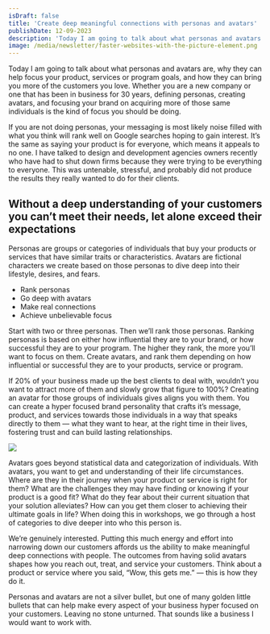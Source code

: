 ```yaml
---
isDraft: false
title: 'Create deep meaningful connections with personas and avatars'
publishDate: 12-09-2023
description: 'Today I am going to talk about what personas and avatars are, why they can help focus your product, services or program goals, and how they can bring you more of the customers you love. '
image: /media/newsletter/faster-websites-with-the-picture-element.png
---
```


Today I am going to talk about what personas and avatars are, why they can help focus your product, services or program goals, and how they can bring you more of the customers you love. Whether you are a new company or one that has been in business for 30 years, defining personas, creating avatars, and focusing your brand on acquiring more of those same individuals is the kind of focus you should be doing.

If you are not doing personas, your messaging is most likely noise filled with what you think will rank well on Google searches hoping to gain interest. It’s the same as saying your product is for everyone, which means it appeals to no one. I have talked to design and development agencies owners recently who have had to shut down firms because they were trying to be everything to everyone. This was untenable, stressful, and probably did not produce the results they really wanted to do for their clients.

## Without a deep understanding of your customers you can’t meet their needs, let alone exceed their expectations

Personas are groups or categories of individuals that buy your products or services that have similar traits or characteristics. Avatars are fictional characters we create based on those personas to dive deep into their lifestyle, desires, and fears.

- Rank personas
- Go deep with avatars
- Make real connections
- Achieve unbelievable focus

Start with two or three personas. Then we’ll rank those personas. Ranking personas is based on either how influential they are to your brand, or how successful they are to your program. The higher they rank, the more you’ll want to focus on them. Create avatars, and rank them depending on how influential or successful they are to your products, service or program.

If 20% of your business made up the best clients to deal with, wouldn’t you want to attract more of them and slowly grow that figure to 100%? Creating an avatar for those groups of individuals gives aligns you with them. You can create a hyper focused brand personality that crafts it’s message, product, and services towards those individuals in a way that speaks directly to them — what they want to hear, at the right time in their lives, fostering trust and can build lasting relationships.

<img src="/media/newsletter/jeff-bezos-quote.png" />

Avatars goes beyond statistical data and categorization of individuals. With avatars, you want to get and understanding of their life circumstances. Where are they in their journey when your product or service is right for them? What are the challenges they may have finding or knowing if your product is a good fit? What do they fear about their current situation that your solution alleviates? How can you get them closer to achieving their ultimate goals in life? When doing this in workshops, we go through a host of categories to dive deeper into who this person is.

We’re genuinely interested. Putting this much energy and effort into narrowing down our customers affords us the ability to make meaningful deep connections with people. The outcomes from having solid avatars shapes how you reach out, treat, and service your customers. Think about a product or service where you said, “Wow, this gets me.” — this is how they do it.

Personas and avatars are not a silver bullet, but one of many golden little bullets that can help make every aspect of your business hyper focused on your customers. Leaving no stone unturned. That sounds like a business I would want to work with.
